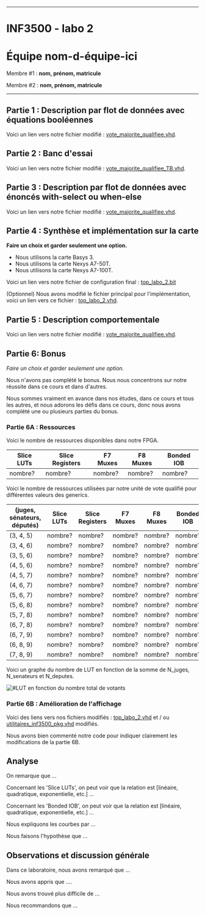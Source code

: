 
------------------------------------------------------------------------

# INF3500 - labo 2
# Équipe **nom-d-équipe-ici**

Membre #1 : **nom, prénom, matricule**

Membre #2 : **nom, prénom, matricule**

------------------------------------------------------------------------

## Partie 1 : Description par flot de données avec équations booléennes

Voici un lien vers notre fichier modifié : [vote_majorite_qualifiee.vhd](sources/vote_majorite_qualifiee.vhd).

## Partie 2 : Banc d'essai

Voici un lien vers notre fichier modifié : [vote_majorite_qualifiee_TB.vhd](sources/vote_majorite_qualifiee_TB.vhd).

## Partie 3 : Description par flot de données avec énoncés with-select ou when-else

Voici un lien vers notre fichier modifié : [vote_majorite_qualifiee.vhd](sources/vote_majorite_qualifiee.vhd).

## Partie 4 : Synthèse et implémentation sur la carte

**Faire un choix et garder seulement une option.**
* Nous utilisons la carte Basys 3.
* Nous utilisons la carte Nexys A7-50T.
* Nous utilisons la carte Nexys A7-100T.

Voici un lien vers notre fichier de configuration final : [top_labo_2.bit](synthese-implementation/top_labo_2.bit)

(Optionnel) Nous avons modifié le fichier principal pour l'implémentation, voici un lien vers ce fichier : [top_labo_2.vhd](sources/top_labo_2.vhd).

## Partie 5 : Description comportementale

Voici un lien vers notre fichier modifié : [vote_majorite_qualifiee.vhd](sources/vote_majorite_qualifiee.vhd).

## Partie 6: Bonus

*Faire un choix et garder seulement une option.*

Nous n'avons pas complété le bonus. Nous nous concentrons sur notre réussite dans ce cours et dans d'autres.

Nous sommes vraiment en avance dans nos études, dans ce cours et tous les autres, et nous adorons les défis dans ce cours, donc nous avons complété une ou plusieurs parties du bonus.

### Partie 6A : Ressources

Voici le nombre de ressources disponibles dans notre FPGA.

Slice LUTs | Slice Registers | F7 Muxes | F8 Muxes | Bonded IOB
---------- | --------------- | -------- | -------- | ----------
nombre? | nombre? | nombre? | nombre? | nombre?

Voici le nombre de ressources utilisées par notre unité de vote qualifié pour différentes valeurs des generics.

(juges, sénateurs, députés) | Slice LUTs | Slice Registers | F7 Muxes | F8 Muxes | Bonded IOB
--- | ---------- | --------------- | -------- | -------- | ------------
(3, 4, 5) | nombre?    | nombre?         | nombre?  | nombre?  | nombre?
(3, 4, 6) | nombre?    | nombre?         | nombre?  | nombre?  | nombre?
(3, 5, 6) | nombre?    | nombre?         | nombre?  | nombre?  | nombre?
(4, 5, 6) | nombre?    | nombre?         | nombre?  | nombre?  | nombre?
(4, 5, 7) | nombre?    | nombre?         | nombre?  | nombre?  | nombre?
(4, 6, 7) | nombre?    | nombre?         | nombre?  | nombre?  | nombre?
(5, 6, 7) | nombre?    | nombre?         | nombre?  | nombre?  | nombre?
(5, 6, 8) | nombre?    | nombre?         | nombre?  | nombre?  | nombre?
(5, 7, 8) | nombre?    | nombre?         | nombre?  | nombre?  | nombre?
(6, 7, 8) | nombre?    | nombre?         | nombre?  | nombre?  | nombre?
(6, 7, 9) | nombre?    | nombre?         | nombre?  | nombre?  | nombre?
(6, 8, 9) | nombre?    | nombre?         | nombre?  | nombre?  | nombre?
(7, 8, 9) | nombre?    | nombre?         | nombre?  | nombre?  | nombre?

Voici un graphe du nombre de LUT en fonction de la somme de N_juges, N_senateurs et N_deputes.

![#LUT en fonction du nombre total de votants](figures/LUT-vs-votants.png)  


### Partie 6B : Amélioration de l'affichage

Voici des liens vers nos fichiers modifiés : [top_labo_2.vhd](sources/top_labo_2.vhd) et / ou [utilitaires_inf3500_pkg.vhd](sources/utilitaires_inf3500_pkg.vhd) modifiés.

Nous avons bien commenté notre code pour indiquer clairement les modifications de la partie 6B.


## Analyse

On remarque que ...

Concernant les 'Slice LUTs', on peut voir que la relation est [linéaire, quadratique, exponentielle, etc.] ...

Concernant les 'Bonded IOB', on peut voir que la relation est [linéaire, quadratique, exponentielle, etc.] ...

Nous expliquons les courbes par ...

Nous faisons l'hypothèse que ...


## Observations et discussion générale

Dans ce laboratoire, nous avons remarqué que ...

Nous avons appris que ....

Nous avons trouvé plus difficile de ...

Nous recommandons que ...

